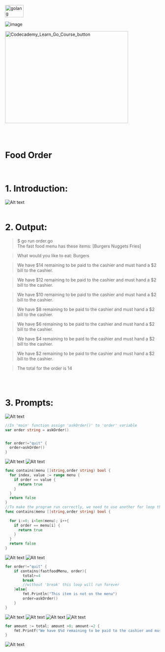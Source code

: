<img src="https://github.com/phuongtrieu97coder/Readme_Content_Structure/assets/82598726/7e4ee0f6-caa3-45ee-8de2-33b40e93d3c1" alt="golang" width="60px" height="40px">

![image](https://github.com/phuongtrieu97coder/Go_projects/assets/82598726/6fe9f9cc-6bd2-48ff-b049-1df2278870e5)

<a type="button" title="Codecademy_Learn_Go_Course_button" href="https://www.codecademy.com/courses/learn-go-loops-arrays-maps-and-structs/projects/looping-through-a-food-order" target="_blank" data-CodecademyLearnGoCourseButt="CodecademyLearnGoCourseButt_data"><img src="https://user-images.githubusercontent.com/82598726/175697552-f960b057-9e97-4c3e-a3e2-f2b5f7876de9.png" alt="Codecademy_Learn_Go_Course_button" width="400px" height="300px"></a>

<br><br>

# Food Order
<br>

# 1. Introduction:
![Alt text](image.png)
<br>
<br>

# 2. Output:
> $ go run order.go <br>
> The fast food menu has these items: [Burgers Nuggets Fries] 

> What would you like to eat: Burgers

> We have $14 remaining to be paid to the cashier and must hand a $2 bill to the cashier.

> We have $12 remaining to be paid to the cashier and must hand a $2 bill to the cashier.

> We have $10 remaining to be paid to the cashier and must hand a $2 bill to the cashier.

> We have $8 remaining to be paid to the cashier and must hand a $2 bill to the cashier.

> We have $6 remaining to be paid to the cashier and must hand a $2 bill to the cashier.

> We have $4 remaining to be paid to the cashier and must hand a $2 bill to the cashier.

> We have $2 remaining to be paid to the cashier and must hand a $2 bill to the cashier.

> The total for the order is 14
<br>
<br>

# 3. Prompts:

![Alt text](image-1.png)
```go
//In 'main' function assign 'askOrder()' to 'order' variable
var order string = askOrder()


for order!="quit" {
  order=askOrder()
}
```

![Alt text](image-2.png)
![Alt text](image-3.png)
```go
func contains(menu []string,order string) bool {
  for index, value := range menu {
    if order == value {
      return true
    }
  }
  return false
}
//To make the program run correctly, we need to use another for loop through an array
func contains(menu []string,order string) bool {
 
  for i:=0; i<len(menu); i++{
    if order == menu[i] {
      return true
    }
  }
  return false
}

```


![Alt text](image-4.png)
![Alt text](image-5.png)
```go
for order!="quit" {
    if contains(fastfoodMenu, order){
        total+=4
        break
        //without 'break' this loop will run forever
    }else{
        fmt.Println("This item is not on the menu")
        order=askOrder()
    }
}
```
![Alt text](image-6.png)
![Alt text](image-7.png)
![Alt text](image-8.png)
![Alt text](image-9.png)
```go
for amount := total; amount >0; amount-=2 {
    fmt.Printf("We have $%d remaining to be paid to the cashier and must hand a $2 bill to the cashier.\n",amount)
}
```

![Alt text](image-10.png)